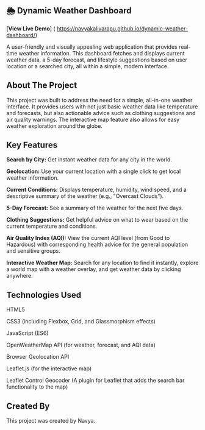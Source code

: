 ## 🌦️ Dynamic Weather Dashboard
[**View  Live Demo**] ( https://navyakalivarapu.github.io/dynamic-weather-dashboard/)

A user-friendly and visually appealing web application that provides real-time weather information. This dashboard fetches and displays current weather data, a 5-day forecast, and lifestyle suggestions based on user location or a searched city, all within a simple, modern interface.

## About The Project
This project was built to address the need for a simple, all-in-one weather interface. It provides users with not just basic weather data like temperature and forecasts, but also actionable advice such as clothing suggestions and air quality warnings. The interactive map feature also allows for easy weather exploration around the globe.

## Key Features
**Search by City:** Get instant weather data for any city in the world.

**Geolocation:** Use your current location with a single click to get local weather information.

**Current Conditions:** Displays temperature, humidity, wind speed, and a descriptive summary of the weather (e.g., "Overcast Clouds").

**5-Day Forecast:** See a summary of the weather for the next five days.

**Clothing Suggestions:** Get helpful advice on what to wear based on the current temperature and conditions.

**Air Quality Index (AQI):** View the current AQI level (from Good to Hazardous) with corresponding health advice for the general population and sensitive groups.

**Interactive Weather Map:** Search for any location to find it instantly, explore a world map with a weather overlay, and get weather data by clicking anywhere.

## Technologies Used
HTML5

CSS3 (including Flexbox, Grid, and Glassmorphism effects)

JavaScript (ES6)

OpenWeatherMap API (for weather, forecast, and AQI data)

Browser Geolocation API

Leaflet.js (for the interactive map)

Leaflet Control Geocoder (A plugin for Leaflet that adds the search bar functionality to the map)

## Created By
This project was created by Navya.










